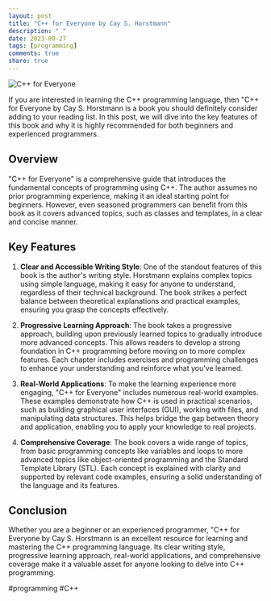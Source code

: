 ```yaml
---
layout: post
title: "C++ for Everyone by Cay S. Horstmann"
description: " "
date: 2023-09-27
tags: [programming]
comments: true
share: true
---
```


![C++ for Everyone](c++-for-everyone.jpg)

If you are interested in learning the C++ programming language, then "C++ for Everyone by Cay S. Horstmann is a book you should definitely consider adding to your reading list. In this post, we will dive into the key features of this book and why it is highly recommended for both beginners and experienced programmers.

## Overview
"C++ for Everyone" is a comprehensive guide that introduces the fundamental concepts of programming using C++. The author assumes no prior programming experience, making it an ideal starting point for beginners. However, even seasoned programmers can benefit from this book as it covers advanced topics, such as classes and templates, in a clear and concise manner.

## Key Features
1. **Clear and Accessible Writing Style**: One of the standout features of this book is the author's writing style. Horstmann explains complex topics using simple language, making it easy for anyone to understand, regardless of their technical background. The book strikes a perfect balance between theoretical explanations and practical examples, ensuring you grasp the concepts effectively.

2. **Progressive Learning Approach**: The book takes a progressive approach, building upon previously learned topics to gradually introduce more advanced concepts. This allows readers to develop a strong foundation in C++ programming before moving on to more complex features. Each chapter includes exercises and programming challenges to enhance your understanding and reinforce what you've learned.

3. **Real-World Applications**: To make the learning experience more engaging, "C++ for Everyone" includes numerous real-world examples. These examples demonstrate how C++ is used in practical scenarios, such as building graphical user interfaces (GUI), working with files, and manipulating data structures. This helps bridge the gap between theory and application, enabling you to apply your knowledge to real projects.

4. **Comprehensive Coverage**: The book covers a wide range of topics, from basic programming concepts like variables and loops to more advanced topics like object-oriented programming and the Standard Template Library (STL). Each concept is explained with clarity and supported by relevant code examples, ensuring a solid understanding of the language and its features.

## Conclusion
Whether you are a beginner or an experienced programmer, "C++ for Everyone by Cay S. Horstmann is an excellent resource for learning and mastering the C++ programming language. Its clear writing style, progressive learning approach, real-world applications, and comprehensive coverage make it a valuable asset for anyone looking to delve into C++ programming.

#programming #C++